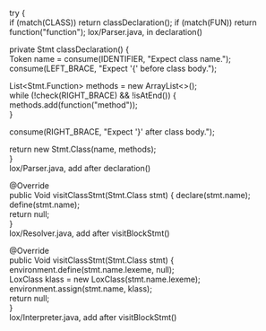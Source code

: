 try {                                         
  if (match(CLASS)) return classDeclaration();
  if (match(FUN)) return function("function");
  lox/Parser.java, in declaration()

private Stmt classDeclaration() {                        
  Token name = consume(IDENTIFIER, "Expect class name.");
  consume(LEFT_BRACE, "Expect '{' before class body.");

  List<Stmt.Function> methods = new ArrayList<>();       
  while (!check(RIGHT_BRACE) && !isAtEnd()) {            
    methods.add(function("method"));                     
  }                                                      

  consume(RIGHT_BRACE, "Expect '}' after class body.");  

  return new Stmt.Class(name, methods);                  
}                                                        
lox/Parser.java, add after declaration()


@Override                                    
  public Void visitClassStmt(Stmt.Class stmt) {
    declare(stmt.name);                        
    define(stmt.name);                         
    return null;                               
  }                                            
lox/Resolver.java, add after visitBlockStmt()



@Override                                         
  public Void visitClassStmt(Stmt.Class stmt) {     
    environment.define(stmt.name.lexeme, null);     
    LoxClass klass = new LoxClass(stmt.name.lexeme);
    environment.assign(stmt.name, klass);           
    return null;                                    
  }                                                 
lox/Interpreter.java, add after visitBlockStmt()
